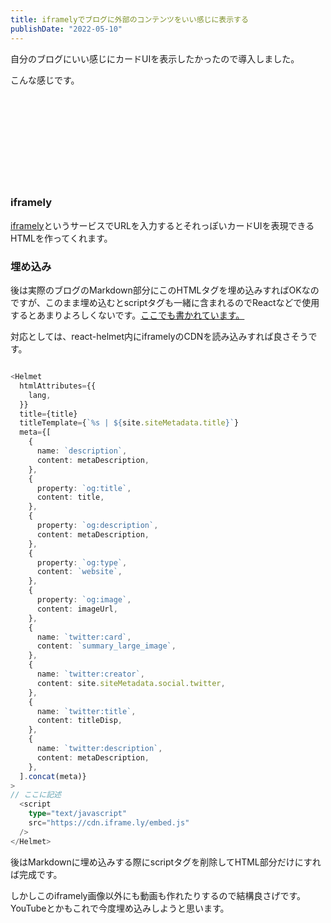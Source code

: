 ```yaml
---
title: iframelyでブログに外部のコンテンツをいい感じに表示する
publishDate: "2022-05-10"
---
```


自分のブログにいい感じにカードUIを表示したかったので導入しました。

こんな感じです。

<div class="iframely-embed"><div class="iframely-responsive" style="height: 140px; padding-bottom: 0;"><a href="https://ryokatsu.dev/" data-iframely-url="//iframely.net/RbqFoOL?card=small"></a></div></div>


### iframely

[iframely](https://iframely.com/embed)というサービスでURLを入力するとそれっぽいカードUIを表現できるHTMLを作ってくれます。

### 埋め込み

後は実際のブログのMarkdown部分にこのHTMLタグを埋め込みすればOKなのですが、このまま埋め込むとscriptタグも一緒に含まれるのでReactなどで使用するとあまりよろしくないです。[ここでも書かれています。](https://iframely.com/docs/react)

対応としては、react-helmet内にiframelyのCDNを読み込みすれば良さそうです。

```typescript

<Helmet
  htmlAttributes={{
    lang,
  }}
  title={title}
  titleTemplate={`%s | ${site.siteMetadata.title}`}
  meta={[
    {
      name: `description`,
      content: metaDescription,
    },
    {
      property: `og:title`,
      content: title,
    },
    {
      property: `og:description`,
      content: metaDescription,
    },
    {
      property: `og:type`,
      content: `website`,
    },
    {
      property: `og:image`,
      content: imageUrl,
    },
    {
      name: `twitter:card`,
      content: `summary_large_image`,
    },
    {
      name: `twitter:creator`,
      content: site.siteMetadata.social.twitter,
    },
    {
      name: `twitter:title`,
      content: titleDisp,
    },
    {
      name: `twitter:description`,
      content: metaDescription,
    },
  ].concat(meta)}
>
// ここに記述
  <script
    type="text/javascript"
    src="https://cdn.iframe.ly/embed.js"
  />
</Helmet>

```

後はMarkdownに埋め込みする際にscriptタグを削除してHTML部分だけにすれば完成です。

しかしこのiframely画像以外にも動画も作れたりするので結構良さげです。YouTubeとかもこれで今度埋め込みしようと思います。
